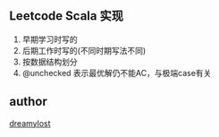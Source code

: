 Leetcode Scala 实现
---

1. 早期学习时写的
2. 后期工作时写的(不同时期写法不同)
3. 按数据结构划分
4. @unchecked 表示最优解仍不能AC，与极端case有关

## author

[dreamylost](./src/main/scala/io/github/dreamylost/dreamylost.md)
